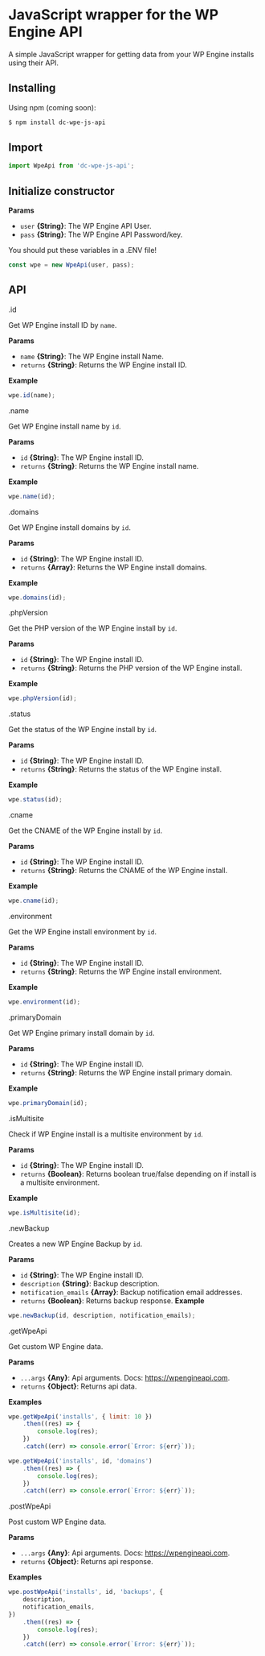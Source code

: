 # JavaScript wrapper for the WP Engine API

A simple JavaScript wrapper for getting data from your WP Engine installs using their API.

## Installing

Using npm (coming soon):

```bash
$ npm install dc-wpe-js-api
```

## Import

```js
import WpeApi from 'dc-wpe-js-api';
```

## Initialize constructor

**Params**

-   `user` **{String}**: The WP Engine API User.
-   `pass` **{String}**: The WP Engine API Password/key.

You should put these variables in a .ENV file!

```js
const wpe = new WpeApi(user, pass);
```

## API

.id

Get WP Engine install ID by `name`.

**Params**

-   `name` **{String}**: The WP Engine install Name.
-   `returns` **{String}**: Returns the WP Engine install ID.

**Example**

```js
wpe.id(name);
```

.name

Get WP Engine install name by `id`.

**Params**

-   `id` **{String}**: The WP Engine install ID.
-   `returns` **{String}**: Returns the WP Engine install name.

**Example**

```js
wpe.name(id);
```

.domains

Get WP Engine install domains by `id`.

**Params**

-   `id` **{String}**: The WP Engine install ID.
-   `returns` **{Array}**: Returns the WP Engine install domains.

**Example**

```js
wpe.domains(id);
```

.phpVersion

Get the PHP version of the WP Engine install by `id`.

**Params**

-   `id` **{String}**: The WP Engine install ID.
-   `returns` **{String}**: Returns the PHP version of the WP Engine install.

**Example**

```js
wpe.phpVersion(id);
```

.status

Get the status of the WP Engine install by `id`.

**Params**

-   `id` **{String}**: The WP Engine install ID.
-   `returns` **{String}**: Returns the status of the WP Engine install.

**Example**

```js
wpe.status(id);
```

.cname

Get the CNAME of the WP Engine install by `id`.

**Params**

-   `id` **{String}**: The WP Engine install ID.
-   `returns` **{String}**: Returns the CNAME of the WP Engine install.

**Example**

```js
wpe.cname(id);
```

.environment

Get the WP Engine install environment by `id`.

**Params**

-   `id` **{String}**: The WP Engine install ID.
-   `returns` **{String}**: Returns the WP Engine install environment.

**Example**

```js
wpe.environment(id);
```

.primaryDomain

Get WP Engine primary install domain by `id`.

**Params**

-   `id` **{String}**: The WP Engine install ID.
-   `returns` **{String}**: Returns the WP Engine install primary domain.

**Example**

```js
wpe.primaryDomain(id);
```

.isMultisite

Check if WP Engine install is a multisite environment by `id`.

**Params**

-   `id` **{String}**: The WP Engine install ID.
-   `returns` **{Boolean}**: Returns boolean true/false depending on if install is a multisite environment.

**Example**

```js
wpe.isMultisite(id);
```

.newBackup

Creates a new WP Engine Backup by `id`.

**Params**

-   `id` **{String}**: The WP Engine install ID.
-   `description` **{String}**: Backup description.
-   `notification_emails` **{Array}**: Backup notification email addresses.
-   `returns` **{Boolean}**: Returns backup response.
    **Example**

```js
wpe.newBackup(id, description, notification_emails);
```

.getWpeApi

Get custom WP Engine data.

**Params**

-   `...args` **{Any}**: Api arguments. Docs: https://wpengineapi.com.
-   `returns` **{Object}**: Returns api data.

**Examples**

```js
wpe.getWpeApi('installs', { limit: 10 })
	.then((res) => {
		console.log(res);
	})
	.catch((err) => console.error(`Error: ${err}`));
```

```js
wpe.getWpeApi('installs', id, 'domains')
	.then((res) => {
		console.log(res);
	})
	.catch((err) => console.error(`Error: ${err}`));
```

.postWpeApi

Post custom WP Engine data.

**Params**

-   `...args` **{Any}**: Api arguments. Docs: https://wpengineapi.com.
-   `returns` **{Object}**: Returns api response.

**Examples**

```js
wpe.postWpeApi('installs', id, 'backups', {
	description,
	notification_emails,
})
	.then((res) => {
		console.log(res);
	})
	.catch((err) => console.error(`Error: ${err}`));
```
